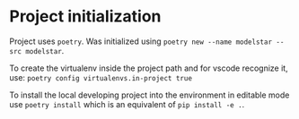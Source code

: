 # Project initialization

Project uses `poetry`. Was initialized using `poetry new --name modelstar --src modelstar`.

To create the virtualenv inside the project path and for vscode recognize it, use: `poetry config virtualenvs.in-project true`

To install the local developing project into the environment in editable mode use `poetry install` which is an equivalent of `pip install -e .`.